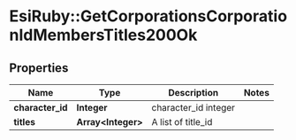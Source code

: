 # EsiRuby::GetCorporationsCorporationIdMembersTitles200Ok

## Properties
Name | Type | Description | Notes
------------ | ------------- | ------------- | -------------
**character_id** | **Integer** | character_id integer | 
**titles** | **Array&lt;Integer&gt;** | A list of title_id | 


